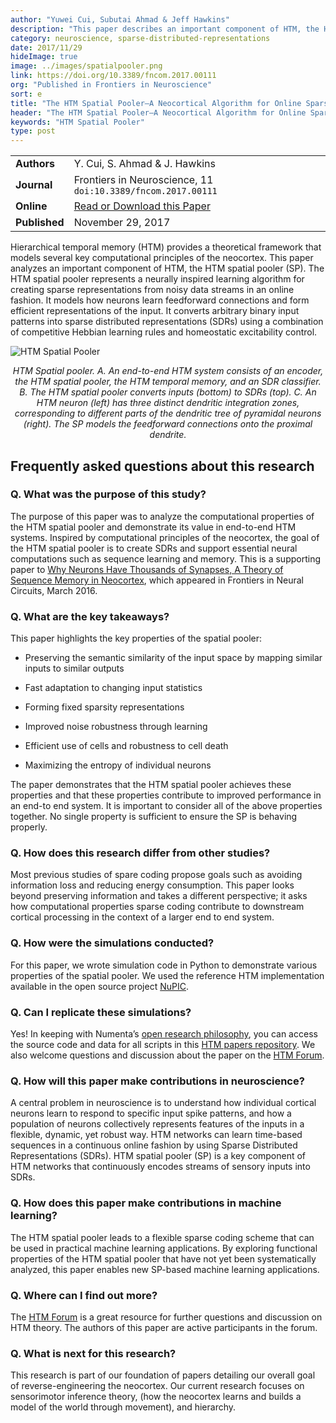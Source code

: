 ```yaml
---
author: "Yuwei Cui, Subutai Ahmad & Jeff Hawkins"
description: "This paper describes an important component of HTM, the HTM spatial pooler, which is a neurally inspired algorithm that learns sparse distributed representations online. Written from a neuroscience perspective, the paper demonstrates key computational properties of the HTM spatial pooler."
category: neuroscience, sparse-distributed-representations
date: 2017/11/29
hideImage: true
image: ../images/spatialpooler.png
link: https://doi.org/10.3389/fncom.2017.00111
org: "Published in Frontiers in Neuroscience"
sort: e
title: "The HTM Spatial Pooler—A Neocortical Algorithm for Online Sparse Distributed Coding"
header: "The HTM Spatial Pooler—A Neocortical Algorithm for Online Sparse Distributed Coding"
keywords: "HTM Spatial Pooler"
type: post
---
```


| | |
|-|-|
| **Authors** | Y. Cui, S. Ahmad & J. Hawkins |
| **Journal** | Frontiers in Neuroscience, 11 `doi:10.3389/fncom.2017.00111` |
| **Online** | [Read or Download this Paper][1] |
| **Published** | November 29, 2017 |


Hierarchical temporal memory (HTM) provides a theoretical framework that models several key computational principles of the neocortex. This paper analyzes an important component of HTM, the HTM spatial pooler (SP). The HTM spatial pooler represents a neurally inspired learning algorithm for creating sparse representations from noisy data streams in an online fashion. It models how neurons learn feedforward connections and form efficient representations of the input. It converts arbitrary binary input patterns into sparse distributed representations (SDRs) using a combination of competitive Hebbian learning rules and homeostatic excitability control.

 ![HTM Spatial Pooler](../images/spatialpooler.png)

<center><i>
HTM Spatial pooler. A. An end-to-end HTM system consists of an encoder, the HTM spatial pooler, the HTM temporal memory, and an SDR classifier. B. The HTM spatial pooler converts inputs (bottom) to SDRs (top). C. An HTM neuron (left) has three distinct dendritic integration zones, corresponding to different parts of the dendritic tree of pyramidal neurons (right). The SP models the feedforward connections onto the proximal dendrite.
</center></i>

## Frequently asked questions about this research

### Q. What was the purpose of this study?

The purpose of this paper was to analyze the computational properties of the HTM spatial pooler and demonstrate its value in end-to-end HTM systems.  Inspired by computational principles of the neocortex, the goal of the HTM spatial pooler is to create SDRs and support essential neural computations such as sequence learning and memory. This is a supporting paper to [Why Neurons Have Thousands of Synapses, A Theory of Sequence Memory in Neocortex](https://doi.org/10.3389/fncir.2016.00023), which appeared in Frontiers in Neural Circuits, March 2016.

### Q. What are the key takeaways?

This paper highlights the key properties of the spatial pooler:

* Preserving the semantic similarity of the input space by mapping similar inputs to similar outputs

* Fast adaptation to changing input statistics

* Forming fixed sparsity representations

* Improved noise robustness through learning

* Efficient use of cells and robustness to cell death

* Maximizing the entropy of individual neurons

The paper demonstrates that the HTM spatial pooler achieves these properties and that these properties contribute to improved performance in an end-to end system. It is important to consider all of the above properties together. No single property is sufficient to ensure the SP is behaving properly.


### Q. How does this research differ from other studies?

Most previous studies of spare coding propose goals such as avoiding information loss and reducing energy consumption. This paper looks beyond preserving information and takes a different perspective; it asks how computational properties sparse coding contribute to downstream cortical processing in the context of a larger end to end system.

### Q. How were the simulations conducted?

For this paper, we wrote simulation code in Python to demonstrate various properties of the spatial pooler. We used the reference HTM implementation available in the open source project [NuPIC](https://github.com/numenta/nupic).

### Q. Can I replicate these simulations?

Yes! In keeping with Numenta’s [open research philosophy](/blog/2014/09/17/increasing-research-transparency/), you can access the source code and data for all scripts in this [HTM papers repository](https://github.com/numenta/htmpapers). We also welcome questions and discussion about the paper on the [HTM Forum](https://discourse.numenta.org/).

### Q. How will this paper make contributions in neuroscience?

A central problem in neuroscience is to understand how individual cortical neurons learn to respond to specific input spike patterns, and how a population of neurons collectively represents features of the inputs in a flexible, dynamic, yet robust way. HTM networks can learn time-based sequences in a continuous online fashion by using Sparse Distributed Representations (SDRs). HTM spatial pooler (SP) is a key component of HTM networks that continuously encodes streams of sensory inputs into SDRs.

### Q. How does this paper make contributions in machine learning?

The HTM spatial pooler leads to a flexible sparse coding scheme that can be used in practical machine learning applications.  By exploring functional properties of the HTM spatial pooler that have not yet been systematically analyzed, this paper enables new SP-based machine learning applications.

### Q. Where can I find out more?

The [HTM Forum](https://discourse.numenta.org/) is a great resource for further questions and discussion on
HTM theory. The authors of this paper are active participants in the forum.

### Q. What is next for this research?

This research is part of our foundation of papers detailing our overall goal of reverse-engineering the neocortex. Our current research focuses on sensorimotor inference theory, (how the neocortex learns and builds a model of the world through movement), and hierarchy.

[1]: https://doi.org/10.3389/fncom.2017.00111
